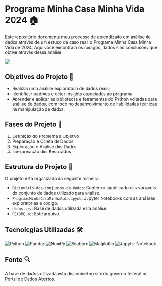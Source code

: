 # Programa Minha Casa Minha Vida 2024 🏠
Este repositório documenta meu processo de aprendizado em análise de dados através de um estudo de caso real: o Programa Minha Casa Minha Vida de 2024. Aqui você encontrará os códigos, dados e as conclusões que obtive através dessa análise.

<p align="left"><img src="http://img.shields.io/static/v1?label=STATUS&message=CONCLUIDO&color=GREEN&style=for-the-badge"/></p>

## Objetivos do Projeto 🎯

- Realizar uma análise exploratória de dados reais;
- Identificar padrões e obter insights associados ao programa;
- Aprender e aplicar as bibliotecas e ferramentas do Python voltadas para análise de dados, com foco no desenvolvimento de habilidades técnicas na manipulação de dados.

## Fases do Projeto 📝

1. Definição do Problema e Objetivo
2. Preparação e Coleta de Dados
3. Exploração e Análise dos Dados
4. Interpretação dos Resultados

## Estrutura do Projeto 📁

O projeto está organizado da seguinte maneira:

- `Dicionário-dos-conjuntos-de-dados`: Contém o significado das variáveis do conjunto de dados utilizado para análise.
- `ProgramaMinhaCasaMinhaVida.ipynb`: Jupyter Notebooks com as análises exploratórias e código.
- `dados.csv`: Base de dados utilizada esta análise.
- `README.md`: Este arquivo.

## Tecnologias Utilizadas 🛠️

![Python](https://img.shields.io/badge/python-3670A0?style=for-the-badge&logo=python&logoColor=ffdd54)
![Pandas](https://img.shields.io/badge/pandas-%23150458.svg?style=for-the-badge&logo=pandas&logoColor=white)
![NumPy](https://img.shields.io/badge/numpy-%23013243.svg?style=for-the-badge&logo=numpy&logoColor=white)
![Seaborn](https://img.shields.io/badge/seaborn-%2300A4A6.svg?style=for-the-badge&logo=seaborn&logoColor=white)
![Matplotlib](https://img.shields.io/badge/matplotlib-%23EE4C2C.svg?style=for-the-badge&logo=matplotlib&logoColor=white)
![Jupyter Notebook](https://img.shields.io/badge/jupyter-%23FA0F00.svg?style=for-the-badge&logo=jupyter&logoColor=white)

## Fonte 🔍

A base de dados utilizada está disponível no site do governo federal no [Portal de Dados Abertos](https://dados.gov.br/dados/conjuntos-dados).

